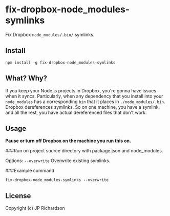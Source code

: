 fix-dropbox-node_modules-symlinks
=================================

Fix Dropbox `node_modules/.bin/` symlinks.


Install
-------

    npm install -g fix-dropbox-node_modules-symlinks


What? Why?
----------

If you keep your Node.js projects in Dropbox, you're gonna have issues when it syncs. Particularly,
when any dependency that you install into your `node_modules` has a corresponding `bin` that it places
in `./node_modules/.bin`. Dropbox dereferences symlinks. So on one machine, you have a symlink, and
all the rest, you have actual dereferenced files that don't work.


Usage
-----

**Pause or turn off Dropbox on the machine you run this on.**



###Run on project source directory with package.json and node_modules.

Options:
`--overwrite` Overwrite existing symlinks.

###Example command
```
fix-dropbox-node_modules-symlinks --overwrite
```


License
-------

Copyright (c) JP Richardson
